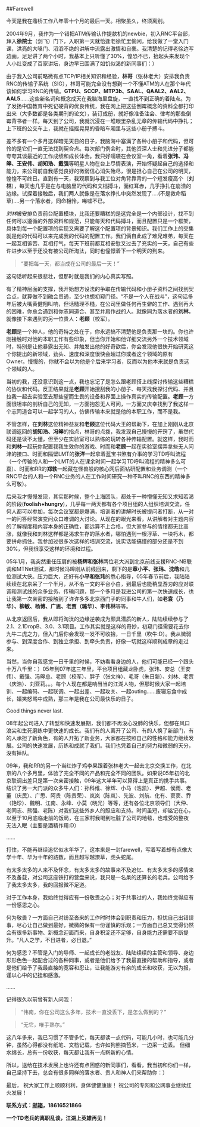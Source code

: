 ##Farewell

今天是我在鼎桥工作八年零十个月的最后一天。相聚虽久，终须离别。

2004年9月，我作为一个错把ATM传输认作提款机的newbie，初入RNC平台部，拜入**徐院士**（剑飞）门下，入职第一天就恰逢老徐忙里偷闲，给我做了一堂入门课，洪亮的大嗓门、滔滔不绝的讲解中流露出激情和自豪。我清楚的记得老徐边写边画，足足讲了两个小时，我基本上只听懂了30%，惶恐不已，抬起头来发现个人小灶变成了百家讲坛，身边早已围满了如饥似渴的新同事们：） 

由于我入公司前略微有点TCP/IP相关知识和经验，**林哥**（张林老大）安排我负责RNC的传输子系统（SIG），林哥可能完全没有想到一个不懂ATM的人在那个年代该如何学习RNC的传输。**GTPU、SCCP、MTP3b、SAAL、QAAL2、AAL2、AAL5**......这些新名词和概念成天在我脑海里盘旋，一直找不到正确的着陆点。为了发扬中国教育中死记硬背的优良传统，我在网上把这些倒霉概念的资料全都打印出来（大多数都是各类期刊的论文），装订成册，就好像准备注会、律考的那些倒霉背书者一样。每天到了公司，我就沉浸在一堆眼里杂乱无章的传输代码中挣扎；上下班的公交车上，我就在摇摇晃晃的昏暗车厢里与这些小册子搏斗。 

差不多有一个多月这样暗无天日的日子，我脑海中塞满了各种小册子和代码，但可怜的是它们一直无法找到契合点。每次部门例会时，其他资深人士和先进分子都能夸夸其谈最近的工作成绩和成长体会。我只好嚅嗫在会议室一角，看着**张玮、冯皞、王安伟、胡知浩、戴强**等明星人物在台上尽情表演，开始怀疑起自己的选择和能力，来公司前自我感觉良好的微弱信心消失殆尽，很是担心自己在公司的明天，惶惶不可终日。直到有一天，我观察到与我工位对角背靠背的一个短发瘦高个（**刘林**），每天也几乎是在与电脑里的代码和文档搏斗，面红耳赤，几乎挣扎在崩溃的边缘。试探着接触后，我们两人就像是在落水挣扎中突然发现了....(不是救命稻草)....另一个落水者，同命相怜，唏嘘不已。 

*刘林*被安排负责前台配置模块，比我还要糟糕的是这完全是一个内部设计，找不到任何可以遵循的外部资料和规范，只能每天和代码搏斗，而且配置只是一个框架，具体到每一个配置项的实现又需要了解这个配置项的背景知识。我们工作上的交集就是他的代码可以来完成我的代码的配置工作。我们俩自此成了难兄难弟，每天在一起互相诉苦、互相打气，每天下班前都互相安慰又过去了充实的一天，自己有些许进步以至于还没有被公司所淘汰，同时也憧憬着下一个明天的到来。

>“要把每一天，都当成在公司的最后一天！”

这句话听起来很悲壮，但那时就是我们的内心真实写照。 

有了精神层面的支撑，我开始想方设法的争取在传输代码和小册子资料之间找到契合点，就算做不到融会贯通，至少也想初窥门径。“不是一个人在战斗”，这句话多年后被大嘴黄健翔叫响，但话糙理不糙，在公司里做任何再生僻的工作、遇到再大的困难，你总会遇到和你志同道合、甚至并肩作战的人。就像同为落水者的**刘林**，就像接下来遇到的另一位贵人：**老顾**（校军）。 

**老顾**是一个神人，他的奇特之处在于，你永远搞不清楚他是负责那一块的。你也许刚接触时对他的本职工作有些印象，但当你开始和他详细交流另外一个技术领域时，特别是让他暴露出无知、并触发出他的好奇欲后，你会发现他很快开始研究这个你提出的新领域，劲头、速度和深度很快会超过你或者这个领域的原有Owner。慢慢的，你就不会以为他是个后来学习者，反而以为他本来就是负责这个领域的人。 

当初的我，还没意识到这一点，我也忘记了是怎么跟老顾搭上线探讨传输这些糟糕的协议和代码。反正结果就是**老顾**开始搜刮我的小册子、每天找我探讨代码、并且拉我一起去实验室去那些望而生畏的设备和界面上操作真实的传输配置。**老顾**一方面很坦率的剖析自己的无知，一方面抱怨无人可问，一方面又庆幸找到了我这样一个志同道合可以一起学习的人，仿佛传输本来就是他的本职工作，而不是我。 

不管怎样，在**刘林**这位精神益友和**老顾**这位代码大王的帮助下，在加上刚刚从北京联调返回的**胡知浩、冯皞**的指点，林哥的点拨，我发现自己慢慢的开窍了，虽然代码还是读不太懂，但至少在实验室可以熟练的玩转各种传输配置。就这样，我时而和**刘林**一起玩你配置我我生效你的游戏、时而和**老顾**一起在实验室摆弄拿些无人问津的接口、时而和隔壁LMT的**张洋**一起拿着蓝宝书煞有介事的学习TD呼叫流程（一个传输的人和一个LMT的人在课余时间一起学习TD呼叫流程的精神多么可嘉）、时而和RR的**郑轶**一起藏在怪兽般的核心网后面钻研配置和业务调测（一个RNC平台的人和一个RNC业务的人在工作时间研究一种不叫RNC的东西的精神多么可敬）。 

后来我才慢慢发现，其实那时候，整个上海团队，都处于一种懵懂无知又求知若渴的阶段(**foolish+hungry**)，几乎每一两天都有各个项目组的人组织培训交流，任何人都可以参加，每次会议室都是爆满，培训者的讲解时长被提问者打断，从一对一的问答经常演变问众口难调的大讨论。从现在的眼光来看，从讲解者对主题内容的了解程度和内容本身的正确性，都远算不上合格，但大家参与的情绪都无比高涨，就像我和刘林这样都是渴求生存的落水者，哪怕遇到一根浮草、一块朽木，都要拼命抓住。我参加过很多次这样的培训交流，说实话能搞懂的部分还是不到30%，但我很享受这样的环境和过程。 

05年1月，我突然重任压肩的被**杨辉和张林**两位老大派到北京前线支援RNC-NB联调和MTNet测试，那时候冯皞刚从前线回来，剩下的是**章小平、张玮、沈皓**和几位测试大侠。压力巨大，还好有**小平和张玮**的悉心指导，05年春节前后，我陆陆续续在北京呆了一个半月，从不名一文的平台小白，到最后也能稍显游刃的应对联调和测试线的众多业务、传输问题，那一个多月是我进公司的第一次快速成长，也让我第一次亲密的接触到了许许多多北京西门子的同事和牛人们，如**老袁（乃华）、柳敏、杨博、广思、老贾（璐华）、李伟林**等等。 

从北京返回后，我从即将淘汰的边缘逆袭成为颇具潜质的新人，陆陆续续参与了2.1、2.1DropB、3.0、3.1项目。工作其实就是这样的奇妙，初窥门径需要花去你九牛二虎之力，但入门后你会发现一发不可收拾，一日千里（吹牛:D）。我从微弱参与、到深度合作、到独立承担、到牵头负责，好像一切就这样顺利成章的走过来。 

当然，当你自我感觉一日千里的时候，不妨看看身边的人，他们可能已经一个跟头十万八千里：）05年到07年这三年里，平台项目组藏龙卧虎，张玮、安总（王安伟）、戴强、冯皞总、老顾（校军）、胖子（张文祥）、毛哥（朱日新）、刘林、老贾（庆浩）、刘亚莉。。。每个人现在都是响当当的江湖人物，但那时候大家一起培训、一起编码、一起联调、一起出差、一起攻关、一起outing......废寝忘食中成长，嬉笑怒骂中成熟，那三年是我在公司最快乐的日子。 

Good things never last. 

08年起公司进入了转型和快速发展期，我们都不再没心没肺的快乐，但都在风口浪尖和生死磨练中更快速的成长。我们有的人离开了公司、有的人换了新部门，有的人承担了新角色，有的人开拓了新业务，大家都在按照自己的性格和能力继续发展。公司的快速发展，历练和成就了我们。我们也凭着自己的努力和微弱的天分，没有掉队。 

09年，我和RR的另一个当红炸子鸡李果跟着张林老大一起去北京交换工作，在北京的八个多月里，体验了完全不同的产品和完全不同的团队。如果说05年初的北京联调出差只是第一次亲密接触，09年这大半年可以算得上是真正的携手共事。结识了另一大门派的众多牛人们：孙科维、徐辉、小马（浩凯）、尹超、侯雨、老董（庆民）、广思、阿贵（陈贵荣）、岚岚（陈岚）、先波、刘航、化有、窦窦、乔（艳珍）、魏明、江南、永峰、小莫（晓光）等等，还有各位北京领导们（大仲、老同志、熊强、老陈）对我们这些外乡人的照应和支持。时间虽短，却铭记在心，以至于10月底临走前的饭局，在三家村我喝到吐脏了公司的地毯，也难受的整夜无法入眠（主要是酒精作用:D） 

...... 

打住，不能再继续追忆似水年华了，这本来是一封farewell，写着写着却有点像大学十年、华为十年的路数，而且越写越潦草，虎头蛇尾。 

有太多太多的人来不及怀念，有太多太多的故事来不及追忆、有太多太多的感情来不及备载，对公司这座铁打的营盘来说，我只是一名呆的还算长的老兵。公司给予了我太多太多，我的回报微不足道。 

对于工作本身，我始终觉得应有一份敬畏之心；对于共事过的人，我始终觉得应有一份感恩之心。 

何为敬畏？一方面自己对纷至沓来的工作时时体会到职责和压力，担忧自己出错误事，尽心让自己做到最好，微微的保有一份谨慎的乐观；一方面自己总又觉得仍然会有很多新事物、新概念迎面而来，自身积淀还不足够，自身能力还需要不断提升。“凡人之学，不日进者，必日退。” 

何为感恩？不管是入门的导师、一起成长的老战友、陆陆续续的主管和领导、身边形形色色一起配合过的各种同事，或者是他们给予了我最直接的帮助和指导，或者是他们给予了我最直接的宽容和忍让，让我能游刃有余的成长和收获，无以为报，谨以心中的记挂和感激。 

...... 

记得很久以前曾有新人问我：

>“伟南，你在公司这么多年，技术一直没丢下，是怎么做到的？” 

>“无它，唯手熟尔。” 

这八年多来，我已习惯了不管多忙，每天都读一点代码，可能几小时，也可能几分钟，虽然心得都没有纸笔、文档记载，也许如狗熊摘苞米，一边采一边丢。 
但细水绵长，总有一份收获，每天都让我有一点崭新的心情。 

所以，送给在技术发展上也许还有点困惑的新同事们，看看，我当初和你们一样，自己坚持下去，总会有很多同样的落水者、贵人和神人们来帮助你：） 

最后， 
祝大家工作上顺顺利利，身体健健康康！ 
祝公司的专网和公网事业继续红火发展！ 

**联系方式：[邮箱](mailto:allenxu@gmail.com)，18616521866** 

**一个TD老兵的离职乱谈，江湖上英雄再见！**